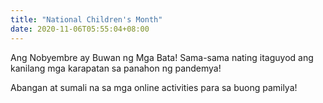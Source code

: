 ```yaml
---
title: "National Children's Month"
date: 2020-11-06T05:55:04+08:00
---
```

Ang Nobyembre ay Buwan ng Mga Bata! Sama-sama nating itaguyod ang kanilang mga karapatan sa panahon ng pandemya!

Abangan at sumali na sa mga online activities para sa buong pamilya!